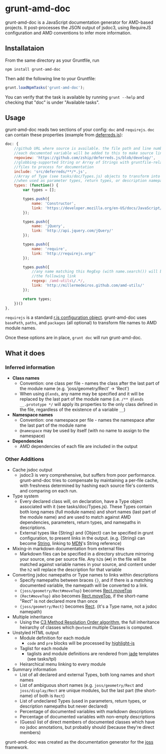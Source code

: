 grunt-amd-doc
=============

grunt-amd-doc is a JavaScript documentation generator for AMD-based projects.
It post-processes the JSON output of jsdoc3, using RequireJS configuration and
AMD conventions to infer more information.


Installataion
-------------

From the same directory as your Gruntfile, run

```
npm install grunt-amd-doc
```

Then add the following line to your Gruntfile:

```js
grunt.loadNpmTasks('grunt-amd-doc');
```

You can verify that the task is available by running `grunt --help` and
checking that "doc" is under "Available tasks".


Usage
-----

grunt-amd-doc reads two sections of your config: `doc` and `requirejs`. `doc`
can contain these properties (example from
[deferreds.js](https://github.com/zship/deferreds.js)):

```js
doc: {
	//github URL where source is available. the file path and line number of
	//each documented variable will be added to this to make source links.
	repoview: 'https://github.com/zship/deferreds.js/blob/develop/',
	//globbing-supported String or Array of Strings with gruntfile-relative
	//files to process for documentation
	include: 'src/deferreds/**/*.js',
	//Array of Type (see tasks/doc/Types.js) objects to transform into links
	//when used as parameter types, return types, or description namepaths
	types: (function() {
		var types = [];

		types.push({
			name: 'Constructor',
			link: 'https://developer.mozilla.org/en-US/docs/JavaScript/Reference/Global_Objects/Object/constructor'
		});

		types.push({
			name: 'jQuery',
			link: 'http://api.jquery.com/jQuery/'
		});

		types.push({
			name: 'require',
			link: 'http://requirejs.org/'
		});

		types.push({
			//any name matching this RegExp (with name.search()) will be given
			//the following link
			regexp: /amd-utils\/.*/,
			link: 'http://millermedeiros.github.com/amd-utils/'
		});

		return types;
	})()
},
```

`requirejs` is a standard [r.js configuration
object](https://github.com/jrburke/r.js/blob/master/build/example.build.js).
grunt-amd-doc uses `basePath`, `paths`, and `packages` (all optional) to
transform file names to AMD module names.

Once these options are in place, `grunt doc` will run grunt-amd-doc.


What it does
------------

### Inferred information

* **Class names**
	* Convention: one class per file - names the class after the last part of
	  the module name (e.g. 'joss/geometry/Rect' -> 'Rect')
	* When using `@lends`, any name may be specified and it will be replaced by
	  the last part of the module name (i.e. `/** @lends __.prototype */` will
	  apply its properties to the only class defined in the file, regardless of
	  the existence of a variable `__`)
* **Namespace names**
	* Convention: one namespace per file - names the namespace after the last
	  part of the module name
	* `@namespace` may be used by itself (with no name to assign to the
	  namespace)
* **Dependencies**
	* AMD dependencies of each file are included in the output

### Other Additions

* Cache jsdoc output
	* jsdoc3 is very comprehensive, but suffers from poor performance.
	  grunt-amd-doc tries to compensate by maintaining a per-file cache, with
	  freshness determined by hashing each source file's contents and comparing
	  on each run.
* Type system
	* Every declared class will, on declaration, have a Type object associated
	  with it (see tasks/doc/Types.js). These Types contain both long names
	  (full module names) and short names (last part of the module name) and
	  are used to match against AMD dependencies, parameters, return types, and
	  namepaths in descriptions.
	* External types like {String} and {Object} can be specified in grunt
	  configuration, to present links in the output. (e.g. {String} can become
	  [String](https://developer.mozilla.org/en-US/docs/JavaScript/Reference/Global_Objects/String),
	  linking to [MDN](https://developer.mozilla.org/en-US/)'s String
	  reference)
* Mixing-in markdown documentation from external files
	* Markdown files can be specified in a directory structure mirroring your
	  source, one per source file. Any `h2`s (`##`) in the file will be matched
	  against variable names in your source, and content under the `h2` will
	  replace the description for that variable
* Converting jsdoc namepaths or Type names to links within descriptions
	* Specify namepaths between braces `{}`, and if there is a matching
	  documented variable, the namepath will be converted to a link.
	* `{joss/geometry/Rect#moveTop}` becomes [Rect.moveTop](link_to_Rect_moveTop)
	* `{Rect#moveTop}` also becomes [Rect.moveTop](link_to_Rect_moveTop), if
	  the short-name "Rect" is not declared more than once
	* `{joss/geometry/Rect}` becomes [Rect](Rect). (it's a Type name, not a
	  jsdoc namepath)
* Multiple inheritance
	* Using the [C3 Method Resolution
	  Order algorithm](http://www.python.org/download/releases/2.3/mro/), the full
	  inheritance heirarchy of classes which `@extend` multiple Classes is
	  computed.
* Unstyled HTML output
	* Module definition for each module
		* `code` and `pre` blocks will be processed by
		  [highlight-js](http://softwaremaniacs.org/soft/highlight/en/)
	* Taglist for each module
		* taglists and module definitions are rendered from
		  [jade](https://github.com/visionmedia/jade) templates (see tasks/tpl)
	* Heirarchical menu linking to every module
* Summary information
	* List of all declared and external Types, both long names and short names
	* List of ambiguous short names (e.g. `joss/geometry/Rect` and
	  `joss/display/Rect` are unique modules, but the last part (the
	  short-name) of both is `Rect`)
	* List of undeclared Types (used in parameters, return types, or
	  description namepaths but never declared)
	* Percentage of documented variables with markdown descriptions
	* Percentage of documented variables with non-empty descriptions
	* (Guess) list of direct members of documented classes which have no jsdoc
	  annotations, but probably should (because they're direct members)


grunt-amd-doc was created as the documentation generator for the
[joss](https://github.com/zship/joss) framework.
